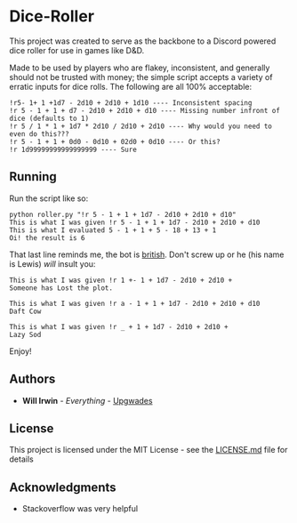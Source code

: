 # Dice-Roller

This project was created to serve as the backbone to a Discord powered dice roller for use in games like D&D.

Made to be used by players who are flakey, inconsistent, and generally should not be trusted with money; the simple script accepts a variety of erratic inputs for dice rolls. The following are all 100% acceptable:
```
!r5- 1+ 1 +1d7 - 2d10 + 2d10 + 1d10 ---- Inconsistent spacing
!r 5 - 1 + 1 + d7 - 2d10 + 2d10 + d10 ---- Missing number infront of dice (defaults to 1)
!r 5 / 1 * 1 + 1d7 * 2d10 / 2d10 + 2d10 ---- Why would you need to even do this???
!r 5 - 1 + 1 + 0d0 - 0d10 + 02d0 + 0d10 ---- Or this?
!r 1d99999999999999999 ---- Sure
```

## Running

Run the script like so:

```
python roller.py "!r 5 - 1 + 1 + 1d7 - 2d10 + 2d10 + d10"
This is what I was given !r 5 - 1 + 1 + 1d7 - 2d10 + 2d10 + d10
This is what I evaluated 5 - 1 + 1 + 5 - 18 + 13 + 1
Oi! the result is 6
```

That last line reminds me, the bot is [british](https://en.wikipedia.org/wiki/British). Don't screw up or he (his name is Lewis) *will* insult you:
```
This is what I was given !r 1 +- 1 + 1d7 - 2d10 + 2d10 +
Someone has Lost the plot.

This is what I was given !r a - 1 + 1 + 1d7 - 2d10 + 2d10 + d10
Daft Cow

This is what I was given !r _ + 1 + 1d7 - 2d10 + 2d10 +
Lazy Sod
```

Enjoy!


## Authors

* **Will Irwin** - *Everything* - [Upgwades](https://github.com/Upgwades)

## License

This project is licensed under the MIT License - see the [LICENSE.md](LICENSE.md) file for details

## Acknowledgments

* Stackoverflow was very helpful
